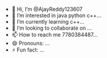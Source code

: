 - 👋 Hi, I’m @AjayReddy123607
- 👀 I’m interested in java python c++...
- 🌱 I’m currently learning c++...
- 💞️ I’m looking to collaborate on ...
- 📫 How to reach me 7780384487...
- 😄 Pronouns: ...
- ⚡ Fun fact: ...

<!---
AjayReddy123607/AjayReddy123607 is a ✨ special ✨ repository because its `README.md` (this file) appears on your GitHub profile.
You can click the Preview link to take a look at your changes.
--->
